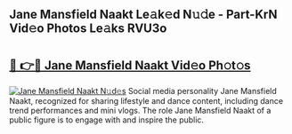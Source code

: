 ## Jane Mansfield Naakt Le𝚊k𝚎d N𝚞𝚍e - Part-KrN Vid𝚎o Photos Le𝚊ks RVU3o

# <h2><a href="http://fb7vu0.evod.top/?m=Jane+Mansfield+Naakt">🔗 👉🔴 Jane Mansfield Naakt Vid𝚎o Ph𝚘t𝚘s</a></h2>

[![Jane Mansfield Naakt N𝚞d𝚎s](https://i.imgur.com/8V9OHl7.gif)](http://fb7vu0.evod.top/?m=Jane+Mansfield+Naakt)
Social media personality Jane Mansfield Naakt, recognized for sharing lifestyle and dance content, including dance trend performances and mini vlogs. The role Jane Mansfield Naakt of a public figure is to engage with and inspire the public. 
